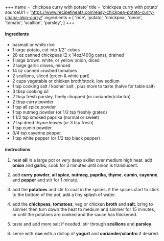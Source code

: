 +++
name = 'chickpea curry with potato'
title = 'chickpea curry with potato'
sourceUrl = 'https://www.recipetineats.com/easy-chickpea-potato-curry-chana-aloo-curry/'
ingredients = [
  'rice',
  'potato',
  'chickpea',
  'onion',
  'tomato',
  'scallion',
  'parsley',
]
+++

#### ingredients

- basmati or white rice
- 1 large potato, cut into 1/2" cubes
- 28 oz canned chickpeas (2 x 14oz/400g cans), drained
- 1 large brown, white, or yellow onion, diced
- 2 large garlic cloves, minced
- 14 oz canned crushed tomatoes
- 2 scallions, sliced (green & white part)
- 2 cups vegetable or chicken broth/stock, low sodium
- 1 tsp cooking salt / kosher salt , plus more to taste (halve for table salt)
- 3 tbsp cooking oil
- 2 tbsp fresh parsley, finely chopped (or coriander/cilantro)
- 2 tbsp curry powder
- 1 tsp all spice powder
- 1 tsp nutmeg powder (or 1/2 tsp freshly grated)
- 1 1/2 tsp smoked paprika (normal or sweet)
- 2 tsp dried thyme leaves (or 3 tsp fresh)
- 1 tsp cumin powder
- 3/4 tsp cayenne pepper
- 1 tsp white pepper (or 1/2 tsp black pepper)

#### instructions

1. heat **oil** in a large pot or very deep skillet over medium high heat. add **onion** and **garlic**, cook for 3 minutes until onion is translucent.

2. add **curry powder**, **all spice**, **nutmeg**, **paprika**, **thyme**, **cumin**, **cayenne**, and **pepper** and stir for 1 minute.

3. add the **potatoes** and stir to coat in the spices. if the spices start to stick to the bottom of the pot, add a tiny splash of water.

4. add the **chickpeas**, **tomatoes**, veg or chicken **broth** and **salt**. bring to simmer then turn down the heat to medium and simmer for 15 minutes, or until the potatoes are cooked and the sauce has thickened.

5. taste and add more salt if needed. stir through **scallions** and **parsley**.

6. serve with **rice** with a dollop of **yogurt** and **coriander/cilantro** if desired.
